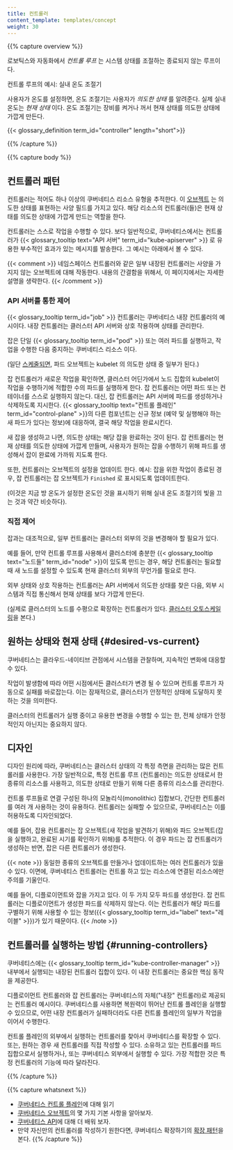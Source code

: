 ```yaml
---
title: 컨트롤러
content_template: templates/concept
weight: 30
---
```


{{% capture overview %}}

로보틱스와 자동화에서 _컨트롤 루프_ 는 
시스템 상태를 조절하는 종료되지 않는 루프이다.

컨트롤 루프의 예시: 실내 온도 조절기

사용자가 온도를 설정하면, 온도 조절기는 사용자가 
*의도한 상태* 를 알려준다. 실제 실내 온도는 
*현재 상태* 이다. 온도 조절기는 장비를 켜거나 꺼서 
현재 상태를 의도한 상태에 가깝게 만든다.

{{< glossary_definition term_id="controller" length="short">}}

{{% /capture %}}


{{% capture body %}}

## 컨트롤러 패턴

컨트롤러는 적어도 하나 이상의 쿠버네티스 리소스 유형을 추적한다.
이 [오브젝트](/ko/docs/concepts/overview/working-with-objects/kubernetes-objects/)
는 의도한 상태를 표현하는 사양 필드를 가지고 있다.
해당 리소스의 컨트롤러(들)은 현재 상태를 의도한 
상태에 가깝게 만드는 역할을 한다.

컨트롤러는 스스로 작업을 수행할 수 있다. 보다 일반적으로, 
쿠버네티스에서는 컨트롤러가 
{{< glossary_tooltip text="API 서버" term_id="kube-apiserver" >}} 로
유용한 부수적인 효과가 있는 메시지를 발송한다. 그 예시는 아래에서 볼 수 있다.

{{< comment >}}
네임스페이스 컨트롤러와 같은 일부 내장된 컨트롤러는 사양을 가지지 않는 
오브젝트에 대해 작동한다. 내용의 간결함을 위해서, 이 페이지에서는 
자세한 설명을 생략한다.
{{< /comment >}}

### API 서버를 통한 제어

{{< glossary_tooltip term_id="job" >}} 컨트롤러는 쿠버네티스 
내장 컨트롤러의 예시이다. 내장 컨트롤러는 클러스터 API 서버와 
상호 작용하며 상태를 관리한다.

잡은 단일 {{< glossary_tooltip term_id="pod" >}} 또는 여러 파드를 실행하고, 
작업을 수행한 다음 중지하는 
쿠버네티스 리소스 이다.

(일단 [스케줄되면](/ko/docs/concepts/scheduling/), 파드 오브젝트는 kubelet 
의 의도한 상태 중 일부가 된다.)

잡 컨트롤러가 새로운 작업을 확인하면, 클러스터 어딘가에서 
노드 집합의 kubelet이 작업을 수행하기에 적합한
수의 파드를 실행하게 한다.
잡 컨트롤러는 어떤 파드 또는 컨테이너를 스스로 실행하지 않는다.
대신, 잡 컨트롤러는 API 서버에 파드를 생성하거나 삭제하도록 
지시한다.
{{< glossary_tooltip text="컨트롤 플레인" term_id="control-plane" >}}의 
다른 컴포넌트는 신규 정보
(예약 및 실행해야 하는 새 파드가 있다는 정보)에 대응하여, 
결국 해당 작업을 완료시킨다.

새 잡을 생성하고 나면, 의도한 상태는 해당 잡을 완료하는 것이 된다.
잡 컨트롤러는 현재 상태를 의도한 상태에 가깝게 
만들며, 사용자가 원하는 잡을 수행하기 위해 파드를 생성해서 
잡이 완료에 가까워 지도록 한다.

또한, 컨트롤러는 오브젝트의 설정을 업데이트 한다.
예시: 잡을 위한 작업이 종료된 경우, 잡 컨트롤러는
잡 오브젝트가 `Finished`  로 표시되도록 업데이트한다.

(이것은 지금 방 온도가 설정한 온도인 것을 표시하기 
위해 실내 온도 조절기의 빛을 끄는 것과 약간 비슷하다).

### 직접 제어

잡과는 대조적으로, 일부 컨트롤러는 클러스터 외부의 것을 
변경해야 할 필요가 있다.

예를 들어, 만약 컨트롤 루프를 사용해서 
클러스터에 충분한 {{< glossary_tooltip text="노드들" term_id="node" >}}이
있도록 만드는 경우, 해당 컨트롤러는 필요할 때 새 노드를 설정할 수 있도록 
현재 클러스터 외부의 무언가를 필요로 한다.

외부 상태와 상호 작용하는 컨트롤러는 API 서버에서 의도한
상태를 찾은 다음, 외부 시스템과 직접 통신해서
현재 상태를 보다 가깝게 만든다.

(실제로 클러스터의 노드를 수평으로 확장하는
컨트롤러가 있다.
[클러스터 오토스케일링](/ko/docs/tasks/administer-cluster/cluster-management/#클러스터-오토스케일링)을 본다.)

## 원하는 상태와 현재 상태 {#desired-vs-current}

쿠버네티스는 클라우드-네이티브 관점에서 시스템을 관찰하며, 지속적인
변화에 대응할 수 있다.

작업이 발생함에 따라 어떤 시점에서든 클러스터가 
변경 될 수 있으며 컨트롤 루프가 자동으로 실패를 바로잡는다. 이는 잠재적으로,
클러스터가 안정적인 상태에 도달하지 못하는 것을 의미한다.

클러스터의 컨트롤러가 실행 중이고 유용한 변경을 수행할 수 있는 한,
전체 상태가 안정적인지 아닌지는 중요하지 않다.

## 디자인

디자인 원리에 따라, 쿠버네티스는 클러스터 상태의 각 특정 측면을 
관리하는 많은 컨트롤러를 사용한다. 가장 일반적으로, 특정 컨트롤 루프
(컨트롤러)는 의도한 상태로서 한 종류의 리소스를 사용하고, 의도한 상태로 
만들기 위해 다른 종류의 리소스를 관리한다.

컨트롤 루프들로 연결 구성된 하나의 모놀리식(monolithic) 집합보다, 
간단한 컨트롤러를 여러 개 사용하는 것이 유용하다. 컨트롤러는 실패할 수 있으므로, 쿠버네티스는 이를 
허용하도록 디자인되었다.

예를 들어, 잡용 컨트롤러는 잡 오브젝트(새 작업을 
발견하기 위해)와 파드 오브젝트(잡을 실행하고, 완료된 시기를 
확인하기 위해)를 추적한다. 이 경우 파드는 잡 컨트롤러가 생성하는 반면,
잡은 다른 컨트롤러가 생성한다.

{{< note >}}
동일한 종류의 오브젝트를 만들거나 업데이트하는 여러 컨트롤러가 있을 수 있다.
이면에, 쿠버네티스 컨트롤러는 컨트롤 하고 있는 리소스에 
연결된 리소스에만 주의를 기울인다.

예를 들어, 디플로이먼트와 잡을 가지고 있다. 이 두 가지 모두 파드를 생성한다.
잡 컨트롤러는 디플로이먼트가 생성한 파드를 삭제하지 않는다. 
이는 컨트롤러가 해당 파드를 구별하기 위해 사용할 수 있는 
정보({{< glossary_tooltip term_id="label" text="레이블" >}})가 있기 때문이다.
{{< /note >}}

## 컨트롤러를 실행하는 방법 {#running-controllers}

쿠버네티스에는 {{< glossary_tooltip term_id="kube-controller-manager" >}}
내부에서 실행되는 내장된 컨트롤러 집합이 있다. 이
내장 컨트롤러는 중요한 핵심 동작을 제공한다.

디플로이먼트 컨트롤러와 잡 컨트롤러는 쿠버네티스의 
자체("내장" 컨트롤러)로 제공되는 컨트롤러 예시이다.
쿠버네티스를 사용하면 복원력이 뛰어난 컨트롤 플레인을 실행할 수 있으므로, 
어떤 내장 컨트롤러가 실패하더라도 다른 컨트롤 플레인의 일부가 작업을 이어서 수행한다.

컨트롤 플레인의 외부에서 실행하는 컨트롤러를 찾아서 쿠버네티스를 확장할 수 있다.
또는, 원하는 경우 새 컨트롤러를 직접 작성할 수 있다.
소유하고 있는 컨트롤러를 파드 집합으로서 실행하거나, 
또는 쿠버네티스 외부에서 실행할 수 있다. 가장 적합한 것은 특정 컨트롤러의 기능에
따라 달라진다.

{{% /capture %}}

{{% capture whatsnext %}}
* [쿠버네티스 컨트롤 플레인](/ko/docs/concepts/#쿠버네티스-컨트롤-플레인)에 대해 읽기
* [쿠버네티스 오브젝트](/ko/docs/concepts/#쿠버네티스-오브젝트)의 몇 가지 기본 사항을 알아보자.
* [쿠버네티스 API](/ko/docs/concepts/overview/kubernetes-api/)에 대해 더 배워 보자.
* 만약 자신만의 컨트롤러를 작성하기 원한다면, 쿠버네티스 확장하기의 [확장 패턴](/docs/concepts/extend-kubernetes/extend-cluster/#extension-patterns)을 본다.
{{% /capture %}}
